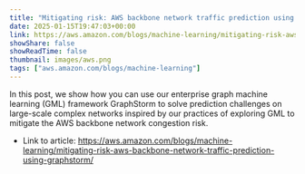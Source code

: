 ```yaml
---
title: "Mitigating risk: AWS backbone network traffic prediction using GraphStorm"
date: 2025-01-15T19:47:03+00:00
link: https://aws.amazon.com/blogs/machine-learning/mitigating-risk-aws-backbone-network-traffic-prediction-using-graphstorm/
showShare: false
showReadTime: false
thumbnail: images/aws.png
tags: ["aws.amazon.com/blogs/machine-learning"]
---
```

In this post, we show how you can use our enterprise graph machine learning (GML) framework GraphStorm to solve prediction challenges on large-scale complex networks inspired by our practices of exploring GML to mitigate the AWS backbone network congestion risk.

- Link to article: https://aws.amazon.com/blogs/machine-learning/mitigating-risk-aws-backbone-network-traffic-prediction-using-graphstorm/